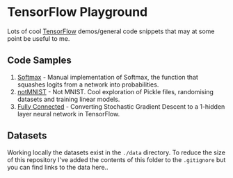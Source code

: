 # TensorFlow Playground

Lots of cool [TensorFlow](https://www.tensorflow.org) demos/general code snippets that may at some point be useful to me.

## Code Samples

1. [Softmax](./code/softmax.py) - Manual implementation of Softmax, the function that squashes logits from a network into probabilities.
2. [notMNIST](./code/notmnist.ipynb) - Not MNIST. Cool exploration of Pickle files, randomising datasets and training linear models.
3. [Fully Connected](./code/fullyconnected.ipynb) - Converting Stochastic Gradient Descent to a 1-hidden layer neural network in TensorFlow.

## Datasets

Working locally the datasets exist in the `./data` directory. To reduce the size of this repository I've added the contents of this folder to the `.gitignore` but you can find links to the data here..
